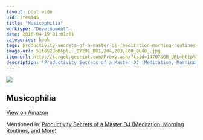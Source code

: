 ```yaml
---
layout: post-wide
uid: item145
title: "Musicophilia"
worktype: "Development"
date: 2016-04-19 01:01:01
categories: book
tags: productivity-secrets-of-a-master-dj-(meditation-morning-routines-and-more)
image-url: 51t6%2BdH6plL._SY291_BO1,204,203,200_QL40_.jpg
item-url: http://target.georiot.com/Proxy.ashx?tsid=14707&GR_URL=http%3A%2F%2Fwww.amazon.com%2FMusicophilia-Tales-Revised-Expanded-Edition%2Fdp%2F1400033535
description: "Productivity Secrets of a Master DJ (Meditation, Morning Routines, and More)"
---
```

<a href="http://target.georiot.com/Proxy.ashx?tsid=14707&GR_URL=http%3A%2F%2Fwww.amazon.com%2FMusicophilia-Tales-Revised-Expanded-Edition%2Fdp%2F1400033535" target="blank"><img src="../../../../img/thumbs/51t6%2BdH6plL._SY291_BO1,204,203,200_QL40_.jpg" class="prod-img"></a>
<h2>Musicophilia</h2>
<p><a class="btn btn-primary" href="http://target.georiot.com/Proxy.ashx?tsid=14707&GR_URL=http%3A%2F%2Fwww.amazon.com%2FMusicophilia-Tales-Revised-Expanded-Edition%2Fdp%2F1400033535" target="blank">View on Amazon</a><p>
<p>Mentioned in: <a href="http://fourhourworkweek.com/2015/02/23/glitch-mob/" target="blank">Productivity Secrets of a Master DJ (Meditation, Morning Routines, and More)</a></p>
